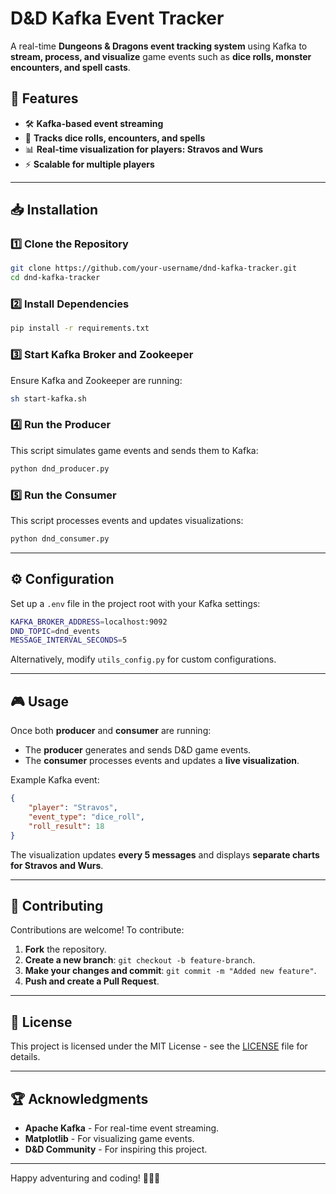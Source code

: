 # D&D Kafka Event Tracker

A real-time **Dungeons & Dragons event tracking system** using Kafka to **stream, process, and visualize** game events such as **dice rolls, monster encounters, and spell casts**.

## 🚀 Features
- 🛠️ **Kafka-based event streaming**
- 🎲 **Tracks dice rolls, encounters, and spells**
- 📊 **Real-time visualization for players: Stravos and Wurs**
- ⚡ **Scalable for multiple players**

---

## 📥 Installation

### **1️⃣ Clone the Repository**
```sh
git clone https://github.com/your-username/dnd-kafka-tracker.git
cd dnd-kafka-tracker
```

### **2️⃣ Install Dependencies**
```sh
pip install -r requirements.txt
```

### **3️⃣ Start Kafka Broker and Zookeeper**
Ensure Kafka and Zookeeper are running:
```sh
sh start-kafka.sh
```

### **4️⃣ Run the Producer**
This script simulates game events and sends them to Kafka:
```sh
python dnd_producer.py
```

### **5️⃣ Run the Consumer**
This script processes events and updates visualizations:
```sh
python dnd_consumer.py
```

---

## ⚙️ Configuration

Set up a `.env` file in the project root with your Kafka settings:
```sh
KAFKA_BROKER_ADDRESS=localhost:9092
DND_TOPIC=dnd_events
MESSAGE_INTERVAL_SECONDS=5
```
Alternatively, modify `utils_config.py` for custom configurations.

---

## 🎮 Usage

Once both **producer** and **consumer** are running:
- The **producer** generates and sends D&D game events.
- The **consumer** processes events and updates a **live visualization**.

Example Kafka event:
```json
{
    "player": "Stravos",
    "event_type": "dice_roll",
    "roll_result": 18
}
```

The visualization updates **every 5 messages** and displays **separate charts for Stravos and Wurs**.

---

## 🤝 Contributing

Contributions are welcome! To contribute:
1. **Fork** the repository.
2. **Create a new branch**: `git checkout -b feature-branch`.
3. **Make your changes and commit**: `git commit -m "Added new feature"`.
4. **Push and create a Pull Request**.

---

## 📜 License
This project is licensed under the MIT License - see the [LICENSE](LICENSE) file for details.

---

## 🏆 Acknowledgments
- **Apache Kafka** - For real-time event streaming.
- **Matplotlib** - For visualizing game events.
- **D&D Community** - For inspiring this project.

---

Happy adventuring and coding! 🎲🐉🚀

